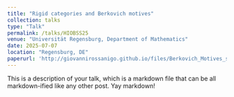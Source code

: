 ```yaml
---
title: "Rigid categories and Berkovich motives"
collection: talks
type: "Talk"
permalink: /talks/HIOBSS25
venue: "Universität Regensburg, Department of Mathematics"
date: 2025-07-07
location: "Regensburg, DE"
paperurl: 'http://giovannirossanigo.github.io/files/Berkovich_Motives_seminar.pdf'
---
```


This is a description of your talk, which is a markdown file that can be all markdown-ified like any other post. Yay markdown!
